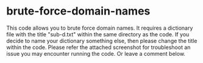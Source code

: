# brute-force-domain-names
This code allows you to brute force domain names. 
It requires a dictionary file with the title "sub-d.txt" within the same directory as the code. If you decide to name your dictionary something else, then please change the title within the code. Please refer the attached screenshot for troubleshoot an issue you may encounter running the code. Or leave a comment below.
